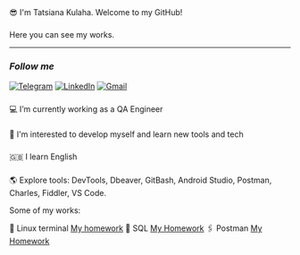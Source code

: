 
## 
:sunglasses: I'm Tatsiana Kulaha. Welcome to my GitHub!
###
Here you can see my works. 


___

### ***Follow me***
[![Telegram](https://img.shields.io/badge/-Telegram-090909?style=for-the-badge&logo=telegram&logoColor=27A0D9)](https://t.me/tatsianakulaha)
[![LinkedIn](https://img.shields.io/badge/-LinkedIn-090909?style=for-the-badge&logo=linkedin&logoColor=007BB6)](https://www.linkedin.com/in/tatsina-kulaha/)
[![Gmail](https://img.shields.io/badge/-Gmail-090909?style=for-the-badge&logo=gmail&logoColor=1195F5)](kulaha.tatsiana@gmail.com)






###
:computer: I’m currently working as a QA Engineer 


###
:open_book: I'm interested to develop myself and learn new tools and tech

###
:uk: I learn English 
###
:earth_americas: Explore tools: DevTools, Dbeaver, GitBash, Android Studio, Postman, Charles, Fiddler, VS Code.
  
Some of my works:

 :pushpin: Linux terminal [My homework](https://github.com/TatsianaKul/Terminal/blob/main/TerminalHW.txt)
 :paperclip: SQL [My Homework](https://github.com/TatsianaKul/Terminal/tree/SQL)
 :paperclips: Postman [My Homework](https://github.com/TatsianaKul/Terminal/tree/Postman)
 




